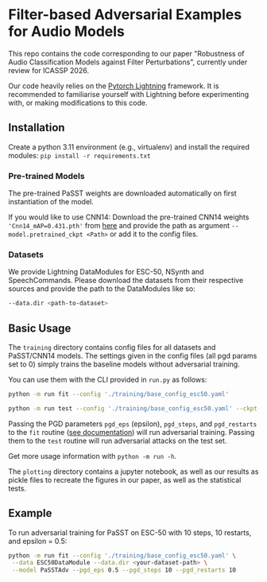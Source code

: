 # Filter-based Adversarial Examples for Audio Models
This repo contains the code corresponding to our paper "Robustness of Audio Classification Models against Filter Perturbations", currently under review for ICASSP 2026.  

Our code heavily relies on the [Pytorch Lightning](https://lightning.ai/docs/pytorch/stable/) framework. It is recommended to familiarise yourself with Lightning before experimenting with, or making modifications to this code.

## Installation
Create a python 3.11 environment (e.g., virtualenv) and install the required modules: `pip install -r requirements.txt`

### Pre-trained Models
The pre-trained PaSST weights are downloaded automatically on first instantiation of the model.

If you would like to use CNN14: Download the pre-trained CNN14 weights `'Cnn14_mAP=0.431.pth'` from [here](https://zenodo.org/records/3987831) and provide the path as argument `--model.pretrained_ckpt <Path>` or add it to the config files.

### Datasets
We provide Lightning DataModules for ESC-50, NSynth and SpeechCommands. Please download the datasets from their respective sources and provide the path to the DataModules like so:
```bash
--data.dir <path-to-dataset>
```

## Basic Usage
The `training` directory contains config files for all datasets and PaSST/CNN14 models. The settings given in the config files (all pgd params set to 0) simply trains the baseline models without adversarial training.

You can use them with the CLI provided in `run.py` as follows:  
```bash
python -m run fit --config './training/base_config_esc50.yaml'
```

```bash
python -m run test --config './training/base_config_esc50.yaml' --ckpt-path your_model_checkpoint.ckpt
``` 

Passing the PGD parameters `pgd_eps` (epsilon), `pgd_steps`, and `pgd_restarts` to the `fit` routine ([see documentation](https://lightning.ai/docs/pytorch/stable/cli/lightning_cli_intermediate.html#train-a-model-with-the-cli)) will run adversarial training. Passing them to the `test` routine will run adversarial attacks on the test set.

Get more usage information with `python -m run -h`.

The `plotting` directory contains a jupyter notebook, as well as our results as pickle files to recreate the figures in our paper, as well as the statistical tests.

## Example
To run adversarial training for PaSST on ESC-50 with 10 steps, 10 restarts, and epsilon = 0.5:

```bash
python -m run fit --config './training/base_config_esc50.yaml' \
 --data ESC50DataModule --data.dir <your-dataset-path> \
 --model PaSSTAdv --pgd_eps 0.5 --pgd_steps 10 --pgd_restarts 10
```
